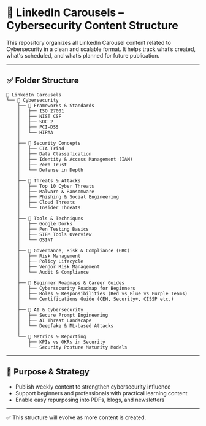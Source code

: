 # 📂 LinkedIn Carousels – Cybersecurity Content Structure

This repository organizes all LinkedIn Carousel content related to Cybersecurity in a clean and scalable format. It helps track what’s created, what's scheduled, and what’s planned for future publication.

---

## ✅ Folder Structure

```plaintext
📂 LinkedIn Carousels
└── 📂 Cybersecurity
    ├── 📂 Frameworks & Standards
    │   ├── ISO 27001
    │   ├── NIST CSF
    │   ├── SOC 2
    │   ├── PCI-DSS
    │   └── HIPAA
    │
    ├── 📂 Security Concepts
    │   ├── CIA Triad
    │   ├── Data Classification
    │   ├── Identity & Access Management (IAM)
    │   ├── Zero Trust
    │   └── Defense in Depth
    │
    ├── 📂 Threats & Attacks
    │   ├── Top 10 Cyber Threats
    │   ├── Malware & Ransomware
    │   ├── Phishing & Social Engineering
    │   ├── Cloud Threats
    │   └── Insider Threats
    │
    ├── 📂 Tools & Techniques
    │   ├── Google Dorks
    │   ├── Pen Testing Basics
    │   ├── SIEM Tools Overview
    │   └── OSINT
    │
    ├── 📂 Governance, Risk & Compliance (GRC)
    │   ├── Risk Management
    │   ├── Policy Lifecycle
    │   ├── Vendor Risk Management
    │   └── Audit & Compliance
    │
    ├── 📂 Beginner Roadmaps & Career Guides
    │   ├── Cybersecurity Roadmap for Beginners
    │   ├── Roles & Responsibilities (Red vs Blue vs Purple Teams)
    │   └── Certifications Guide (CEH, Security+, CISSP etc.)
    │
    ├── 📂 AI & Cybersecurity
    │   ├── Secure Prompt Engineering
    │   ├── AI Threat Landscape
    │   └── Deepfake & ML-based Attacks
    │
    └── 📂 Metrics & Reporting
        ├── KPIs vs OKRs in Security
        └── Security Posture Maturity Models
```
---

## 🎯 Purpose & Strategy

- Publish weekly content to strengthen cybersecurity influence
- Support beginners and professionals with practical learning content
- Enable easy repurposing into PDFs, blogs, and newsletters

---

✅ This structure will evolve as more content is created.  